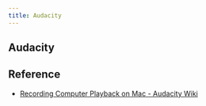 ```yaml
---
title: Audacity
---
```


## Audacity


## Reference
* [Recording Computer Playback on Mac - Audacity Wiki](https://wiki.audacityteam.org/wiki/Recording_Computer_Playback_on_Mac)
